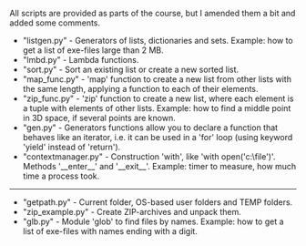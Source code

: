 All scripts are provided as parts of the course, but I amended them a bit and added some comments.

- "listgen.py" - Generators of lists, dictionaries and sets. Example: how to get a list of exe-files large than 2 MB.
- "lmbd.py" - Lambda functions.
- "sort.py" - Sort an existing list or create a new sorted list.
- "map_func.py" - 'map' function to create a new list from other lists with the same length, applying a function to each of their elements.
- "zip_func.py" - 'zip' function to create a new list, where each element is a tuple with elements of other lists. Example: how to find a middle point in 3D space, if several points are known.
- "gen.py" - Generators functions allow you to declare a function that behaves like an iterator, i.e. it can be used in a 'for' loop (using keyword 'yield' instead of 'return').
- "contextmanager.py" - Construction 'with', like 'with open('c:\file')'. Methods '\_\_enter\_\_' and '\_\_exit\_\_'. Example: timer to measure, how much time a process took.

----------
- "getpath.py" - Current folder, OS-based user folders and TEMP folders.
- "zip_example.py" - Create ZIP-archives and unpack them.
- "glb.py" - Module 'glob' to find files by names. Example: how to get a list of exe-files with names ending with a digit.
